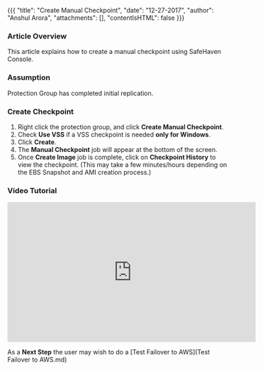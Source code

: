 {{{
  "title": "Create Manual Checkpoint",
  "date": "12-27-2017",
  "author": "Anshul Arora",
  "attachments": [],
  "contentIsHTML": false
}}}

### Article Overview
This article explains how to create a manual checkpoint using SafeHaven Console.

### Assumption
Protection Group has completed initial replication.

### Create Checkpoint
1. Right click the protection group, and click **Create Manual Checkpoint**.
2. Check **Use VSS** if a VSS checkpoint is needed **only for Windows**.
3. Click **Create**.
4. The **Manual Checkpoint** job will appear at the bottom of the screen.
5. Once **Create Image** job is complete, click on **Checkpoint History** to view the checkpoint. (This may take a few minutes/hours depending on the EBS Snapshot and AMI creation process.)

### Video Tutorial
<p>
<iframe width="560" height="315" src="https://www.youtube.com/embed/OG60GTH7rUw" frameborder="0" gesture="media" allow="encrypted-media" allowfullscreen></iframe>
</p>

As a **Next Step** the user may wish to do a [Test Failover to AWS](Test Failover to AWS.md)
